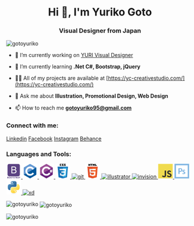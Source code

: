 <h1 align="center">Hi 👋, I'm Yuriko Goto</h1>
<h3 align="center">Visual Designer from Japan</h3>

<p align="left"> <img src="https://komarev.com/ghpvc/?username=gotoyuriko&label=Profile%20views&color=0e75b6&style=flat" alt="gotoyuriko" /> </p>

- 🔭 I’m currently working on [YURI Visual Designer](https://gotoyuriko.github.io/)

- 🌱 I’m currently learning **.Net C#, Bootstrap, jQuery**

- 👨‍💻 All of my projects are available at [https://yc-creativestudio.com/](https://yc-creativestudio.com/)

- 💬 Ask me about **Illustration, Promotional Design, Web Design**

- 📫 How to reach me **gotoyuriko95@gmail.com**

<h3 align="left">Connect with me:</h3>
<p align="left">
<a href="https://www.linkedin.com/in/yurikogoto/" target="blank">Linkedin</a>
<a href="https://www.facebook.com/yurikogoto95/" target="blank">Facebook</a>
<a href="https://www.instagram.com/yuri.doodle/" target="blank">Instagram</a>
<a href="https://www.behance.net/yurikogoto1" target="blank">Behance</a>
</p>

<h3 align="left">Languages and Tools:</h3>
<p align="left"> <a href="https://getbootstrap.com" target="_blank"> <img src="https://raw.githubusercontent.com/devicons/devicon/master/icons/bootstrap/bootstrap-plain-wordmark.svg" alt="bootstrap" width="40" height="40"/> </a> <a href="https://www.cprogramming.com/" target="_blank"> <img src="https://raw.githubusercontent.com/devicons/devicon/master/icons/c/c-original.svg" alt="c" width="40" height="40"/> </a> <a href="https://www.w3schools.com/cs/" target="_blank"> <img src="https://raw.githubusercontent.com/devicons/devicon/master/icons/csharp/csharp-original.svg" alt="csharp" width="40" height="40"/> </a> <a href="https://www.w3schools.com/css/" target="_blank"> <img src="https://raw.githubusercontent.com/devicons/devicon/master/icons/css3/css3-original-wordmark.svg" alt="css3" width="40" height="40"/> </a> <a href="https://git-scm.com/" target="_blank"> <img src="https://www.vectorlogo.zone/logos/git-scm/git-scm-icon.svg" alt="git" width="40" height="40"/> </a> <a href="https://www.w3.org/html/" target="_blank"> <img src="https://raw.githubusercontent.com/devicons/devicon/master/icons/html5/html5-original-wordmark.svg" alt="html5" width="40" height="40"/> </a> <a href="https://www.adobe.com/in/products/illustrator.html" target="_blank"> <img src="https://www.vectorlogo.zone/logos/adobe_illustrator/adobe_illustrator-icon.svg" alt="illustrator" width="40" height="40"/> </a> <a href="https://www.invisionapp.com/" target="_blank"> <img src="https://www.vectorlogo.zone/logos/invisionapp/invisionapp-icon.svg" alt="invision" width="40" height="40"/> </a> <a href="https://developer.mozilla.org/en-US/docs/Web/JavaScript" target="_blank"> <img src="https://raw.githubusercontent.com/devicons/devicon/master/icons/javascript/javascript-original.svg" alt="javascript" width="40" height="40"/> </a> <a href="https://www.photoshop.com/en" target="_blank"> <img src="https://raw.githubusercontent.com/devicons/devicon/master/icons/photoshop/photoshop-line.svg" alt="photoshop" width="40" height="40"/> </a> <a href="https://www.python.org" target="_blank"> <img src="https://raw.githubusercontent.com/devicons/devicon/master/icons/python/python-original.svg" alt="python" width="40" height="40"/> </a> <a href="https://www.adobe.com/products/xd.html" target="_blank"> <img src="https://cdn.worldvectorlogo.com/logos/adobe-xd.svg" alt="xd" width="40" height="40"/> </a> </p>

<p><img align="left" src="https://github-readme-stats.vercel.app/api/top-langs?username=gotoyuriko&show_icons=true&locale=en&layout=compact" alt="gotoyuriko" /></p>

<p>&nbsp;<img align="center" src="https://github-readme-stats.vercel.app/api?username=gotoyuriko&show_icons=true&locale=en" alt="gotoyuriko" /></p>

<p><img align="center" src="https://github-readme-streak-stats.herokuapp.com/?user=gotoyuriko&" alt="gotoyuriko" /></p>






